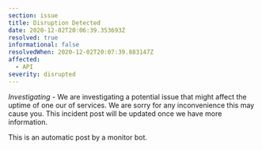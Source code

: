 ```yaml
---
section: issue
title: Disruption Detected
date: 2020-12-02T20:06:39.353693Z
resolved: true
informational: false
resolvedWhen: 2020-12-02T20:07:39.883147Z
affected:
  - API
severity: disrupted
---
```

*Investigating* - We are investigating a potential issue that might affect the uptime of one our of services. We are sorry for any inconvenience this may cause you. This incident post will be updated once we have more information.

This is an automatic post by a monitor bot.
        